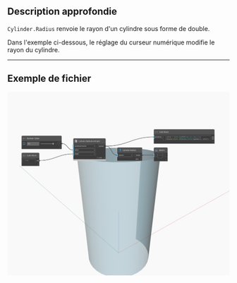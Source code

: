 ## Description approfondie
`Cylinder.Radius` renvoie le rayon d'un cylindre sous forme de double.

Dans l'exemple ci-dessous, le réglage du curseur numérique modifie le rayon du cylindre.

___
## Exemple de fichier

![Radius](./Autodesk.DesignScript.Geometry.Cylinder.Radius_img.jpg)

